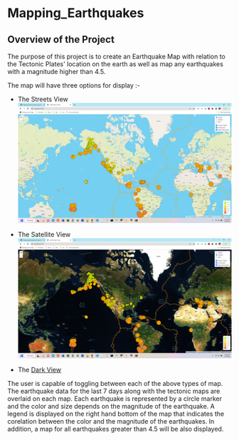 # Mapping_Earthquakes

## Overview of the Project

The purpose of this project is to create an Earthquake Map with relation to the Tectonic Plates' location on the earth as well as map any earthquakes with a magnitude higher than 4.5.

The map will have three options for display :-

* The Streets View  
  ![Streets View](Earthquake_Challenge/static/images/Street_View.png)
  
* The Satellite View ![Satellite View](Earthquake_Challenge/static/images/Satellite_View.png)
* The [Dark View](https://github.com/ParnaKundu/Mapping_Earthquakes/blob/main/Earthquake_Challenge/static/images/Dark_View.png)

The user is capable of toggling between each of the above types of map. The earthquake data for the last 7 days along with the tectonic maps are overlaid on each map. Each earthquake is represented by a circle marker and the color and size depends on the magnitude of the earthquake. A legend is displayed on the right hand bottom of the map that indicates the corelation between the color and the magnitude of the earthquakes. In addition, a map for all earthquakes greater than 4.5 will be also displayed. 
